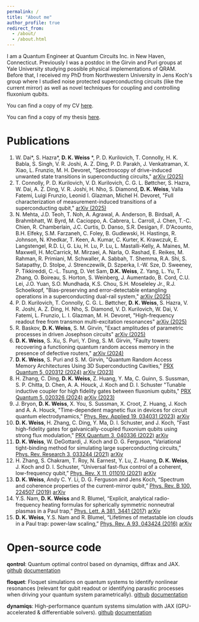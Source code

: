 ```yaml
---
permalink: /
title: "About me"
author_profile: true
redirect_from: 
  - /about/
  - /about.html
---
```


I am a Quantum Engineer at Quantum Circuits Inc. in New Haven, Connecticut. Previously I was a postdoc in the Girvin and Puri groups at Yale University studying possible physical implementations of QRAM. Before that, I received my PhD from Northwestern University in Jens Koch's group where I studied noise protected superconducting circuits (like the current mirror) as well as novel techniques for coupling and controlling fluxonium qubits.

You can find a copy of my CV <a href="../files/D_K_Weiss_CV.pdf" target="_blank">here</a>.

You can find a copy of my thesis <a href="../files/Danny_Thesis_Final.pdf" target="_blank">here</a>.

# Publications

1. W. Dai*, S. Hazra*, **D. K. Weiss** *, P. D. Kurilovich, T. Connolly, H. K. Babla, S. Singh, V. R. Joshi, A. Z. Ding, P. D. Parakh, J. Venkatraman, X. Xiao, L. Frunzio, M. H. Devoret, "Spectroscopy of drive-induced unwanted state transitions in superconducting circuits," [arXiv (2025)](https://arxiv.org/abs/2506.24070)
2. T. Connolly, P. D. Kurilovich, V. D. Kurilovich, C. G. L. Bøttcher, S. Hazra, W. Dai, A. Z. Ding, V. R. Joshi, H. Nho, S. Diamond, **D. K. Weiss**, Valla Fatemi, Luigi Frunzio, Leonid I. Glazman, Michel H. Devoret, "Full characterization of measurement-induced transitions of a superconducting qubit," [arXiv (2025)](https://arxiv.org/abs/2506.05306)
3. N. Mehta, J.D. Teoh, T. Noh, A. Agrawal, A. Anderson, B. Birdsall, A. Brahmbhatt, W. Byrd, M. Cacioppo, A. Cabrera, L. Carroll, J. Chen, T.-C. Chien, R. Chamberlain, J.C. Curtis, D. Danso, S.R. Desigan, F. D'Acounto, B.H. Elfeky, S.M. Farzaneh, C. Foley, B. Gudlewski, H. Hastings, R. Johnson, N. Khedkar, T. Keen, A. Kumar, C. Kurter, K. Krawczuk, E. Langstengel, R.D. Li, G. Liu, H. Lu, P. Lu, L. Mastalli-Kelly, A. Maines, M. Maxwell, H. McCarrick, M. Mirzaei, A. Narla, O. Rashad, E. Reikes, M. Rahman, R. Primiani, M. Schwaller, A. Sabbah, T. Shemma, R.A. Shi, S. Satapathy, D. Stolpe, J. Strenczewilk, D. Szperka, I.-W. Sze, D. Sweeney, P. Tikkireddi, C.-L. Tsung, D. Vet Sam, **D.K. Weiss**, Z. Yang, L. Yu, T. Zhang, O. Boireau, S. Horton, S. Weinberg, J. Aumentado, B. Cord, C.U. Lei, J.O. Yuan, S.O. Mundhada, K.S. Chou, S.H. Moseleley Jr., R.J. Schoelkopf,
"Bias-preserving and error-detectable entangling operations in a superconducting dual-rail system," [arXiv (2025)](https://arxiv.org/abs/2503.10935)
4. P. D. Kurilovich, T. Connolly, C. G. L. Bøttcher, **D. K. Weiss**, S. Hazra, V. R. Joshi, A. Z. Ding, H. Nho, S. Diamond, V. D. Kurilovich, W. Dai, V. Fatemi, L. Frunzio, L. I. Glazman, M. H. Devoret, "High-frequency readout free from transmon multi-excitation resonances" [arXiv (2025)](https://arxiv.org/abs/2501.09161)
5. R. Baskov, **D. K. Weiss**, S. M. Girvin, "Exact amplitudes of parametric processes in driven Josephson circuits" [arXiv (2025)](https://arxiv.org/abs/2501.07784)
6. **D. K. Weiss**, S. Xu, S. Puri, Y. Ding, S. M. Girvin, "Faulty towers: recovering a functioning quantum random access memory in the presence of defective routers," [arXiv (2024)](https://arxiv.org/abs/2411.15612)
7. **D. K. Weiss**, S. Puri and S. M. Girvin, "Quantum Random Access Memory Architectures Using 3D Superconducting Cavities," [PRX Quantum 5, 020312 (2024)](https://doi.org/10.1103/PRXQuantum.5.020312) [arXiv (2023)](https://arxiv.org/abs/2310.08288)
8. H. Zhang, C. Ding, **D. K. Weiss**, Z. Huang, Y. Ma, C. Guinn, S. Sussman, S. P. Chitta, D. Chen, A. A. Houck, J. Koch and D. I. Schuster "Tunable inductive coupler for high fidelity gates between fluxonium qubits," [PRX Quantum 5, 020326 (2024)](https://doi.org/10.1103/PRXQuantum.5.020326) [arXiv (2023)](https://arxiv.org/abs/2309.05720)
9. J. Bryon, **D. K. Weiss**, X. You, S. Sussman, X. Croot, Z. Huang, J. Koch and A. A. Houck,
   "Time-dependent magnetic flux in devices for circuit quantum electrodynamics,"
   [Phys. Rev. Applied 19, 034031 (2023)](https://journals.aps.org/prapplied/abstract/10.1103/PhysRevApplied.19.034031) [arXiv](https://arxiv.org/abs/2208.03738)
10. **D. K. Weiss**, H. Zhang, C. Ding, Y. Ma, D. I. Schuster, and J. Koch, "Fast high-fidelity gates 
    for galvanically-coupled fluxonium qubits using strong flux modulation," [PRX Quantum 3, 040336 (2022)](https://journals.aps.org/prxquantum/abstract/10.1103/PRXQuantum.3.040336) [arXiv](https://arxiv.org/abs/2207.03971)
11. **D. K. Weiss**, W. DeGottardi, J. Koch and D. G. Ferguson, “Variational tight-binding method for
simulating large superconducting circuits,” [Phys. Rev. Research 3, 033244 (2021)](https://journals.aps.org/prresearch/abstract/10.1103/PhysRevResearch.3.033244) [arXiv](https://arxiv.org/abs/2104.14377)
12. H. Zhang, S. Chakram, T. Roy, N. Earnest, Y. Lu, Z. Huang, **D. K. Weiss**, J. Koch and D. I. Schuster,
“Universal fast-flux control of a coherent, low-frequency qubit,” [Phys. Rev. X 11, 011010 (2021)](https://journals.aps.org/prx/abstract/10.1103/PhysRevX.11.011010) [arXiv](https://arxiv.org/abs/2002.10653)
13. **D. K. Weiss**, Andy C. Y. Li, D. G. Ferguson and Jens Koch, “Spectrum and coherence properties of the
current-mirror qubit,” [Phys. Rev. B 100, 224507 (2019)](https://journals.aps.org/prb/abstract/10.1103/PhysRevB.100.224507) [arXiv](https://arxiv.org/abs/1908.04615)
14. Y.S. Nam, **D. K. Weiss** and R. Blumel, “Explicit, analytical radio-frequency heating formulas for spherically
symmetric nonneutral plasmas in a Paul trap,” [Phys. Lett. A 381, 3441 (2017)](https://www.sciencedirect.com/science/article/abs/pii/S037596011730840X) [arXiv](https://arxiv.org/abs/1708.03339)
15. **D. K. Weiss**, Y.S. Nam and R. Blumel, “Lifetimes of metastable ion clouds in a Paul trap: power-law
scaling,” [Phys. Rev. A 93, 043424 (2016)](https://journals.aps.org/pra/abstract/10.1103/PhysRevA.93.043424) [arXiv](https://arxiv.org/abs/1512.02534)

# Open-source code

**qontrol**: Quantum optimal control based on dynamiqs, diffrax and JAX. [github](https://github.com/dkweiss31/qontrol) [documentation](https://dkweiss.net/qontrol/)

**floquet**: Floquet simulations on quantum systems to identify nonlinear resonances (relevant for qubit readout or identifying parasitic processes when driving your quantum system parametrically). [github](https://github.com/dkweiss31/floquet) [documentation](https://dkweiss.net/floquet/)

**dynamiqs**: High-performance quantum systems simulation with JAX (GPU-accelerated & differentiable solvers). [github](https://github.com/dynamiqs/dynamiqs) [documentation](https://www.dynamiqs.org/)

